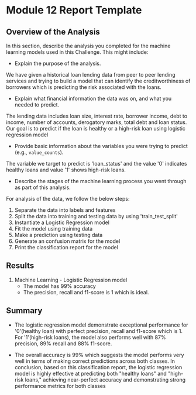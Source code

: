 # Module 12 Report Template

## Overview of the Analysis

In this section, describe the analysis you completed for the machine learning models used in this Challenge. This might include:

* Explain the purpose of the analysis.

We have given a historical loan lending data from peer to peer lending services and trying to build a model that can identify the creditworthiness of borrowers which is predicting the risk associated with the loans.


* Explain what financial information the data was on, and what you needed to predict.

The lending data includes loan size, interest rate, borrower income, debt to income, number of accounts, derogatory marks, total debt and loan status.
Our goal is to predict if the loan is healthy or a high-risk loan using logistic regression model

* Provide basic information about the variables you were trying to predict (e.g., `value_counts`).

The variable we target to predict is 'loan_status' and the value '0' indicates healthy loans and value '1' shows high-risk loans.

* Describe the stages of the machine learning process you went through as part of this analysis.

For analysis of the data, we follow the below steps:

1. Separate the data into labels and features
2. Split the data into training and testing data by using 'train_test_split'
3. Instantiate a Logistic Regression model
4. Fit the model using training data 
5. Make a prediction using testing data
6. Generate an confusion matrix for the model
7. Print the classification report for the model



## Results

1. Machine Learning - Logistic Regression model
	- The model has 99% accuracy
	- The precision, recall and f1-score is 1 which is ideal.

## Summary

- The logistic regression model demonstrate exceptional performance for '0'(healthy loan) with perfect precision, recall and f1-score which is 1. For '1'(high-risk loans), the model also performs well with 87% precision, 89% recall and 88% f1-score.

- The overall accuracy is 99% which suggests the model performs very well in terms of making correct predictions across both classes. In conclusion, based on this classification report, the logistic regression model is highly effective at predicting both "healthy loans" and "high-risk loans," achieving near-perfect accuracy and demonstrating strong performance metrics for both classes

